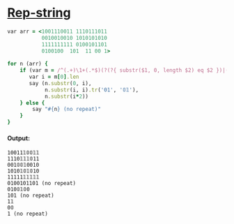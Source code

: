 [1]: https://rosettacode.org/wiki/Rep-string

# [Rep-string][1]

```ruby
var arr = <1001110011 1110111011
           0010010010 1010101010
           1111111111 0100101101
           0100100  101  11 00 1>
 
for n (arr) {
    if (var m = /^(.+)\1+(.*$)(?(?{ substr($1, 0, length $2) eq $2 })|(?!))/.match(n)) {
       var i = m[0].len
       say (n.substr(0, i),
            n.substr(i, i).tr('01', '𝟘𝟙'),
            n.substr(i*2))
    } else {
        say "#{n} (no repeat)"
    }
}
```

#### Output:
```
10011𝟙𝟘𝟘𝟙𝟙
1110𝟙𝟙𝟙𝟘11
001𝟘𝟘𝟙0010
1010𝟙𝟘𝟙𝟘10
11111𝟙𝟙𝟙𝟙𝟙
0100101101 (no repeat)
010𝟘𝟙𝟘0
101 (no repeat)
1𝟙
0𝟘
1 (no repeat)
```
